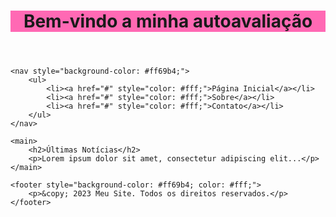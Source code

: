 <!DOCTYPE html>
<html>
<head>
    <title>autoavaliação</title>
</head>
<body>
    <header style="background-color: #ff69b4;">
        <h1>Bem-vindo a minha autoavaliação</h1>
    </header>
    
    <nav style="background-color: #ff69b4;">
        <ul>
            <li><a href="#" style="color: #fff;">Página Inicial</a></li>
            <li><a href="#" style="color: #fff;">Sobre</a></li>
            <li><a href="#" style="color: #fff;">Contato</a></li>
        </ul>
    </nav>
    
    <main>
        <h2>Últimas Notícias</h2>
        <p>Lorem ipsum dolor sit amet, consectetur adipiscing elit...</p>
    </main>
    
    <footer style="background-color: #ff69b4; color: #fff;">
        <p>&copy; 2023 Meu Site. Todos os direitos reservados.</p>
    </footer>
</body>
</html>

